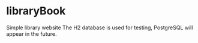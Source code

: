 # libraryBook
Simple library website
The H2 database is used for testing, PostgreSQL will appear in the future.
